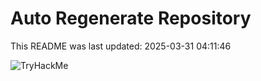 # Auto Regenerate Repository

This README was last updated: 2025-03-31 04:11:46

 ![TryHackMe](https://tryhackme.com/badge/533634)